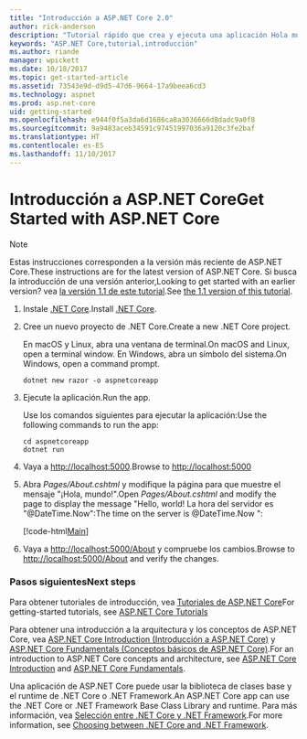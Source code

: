 ```yaml
---
title: "Introducción a ASP.NET Core 2.0"
author: rick-anderson
description: "Tutorial rápido que crea y ejecuta una aplicación Hola mundo sencilla mediante ASP.NET Core."
keywords: "ASP.NET Core,tutorial,introducción"
ms.author: riande
manager: wpickett
ms.date: 10/18/2017
ms.topic: get-started-article
ms.assetid: 73543e9d-d9d5-47d6-9664-17a9beea6cd3
ms.technology: aspnet
ms.prod: asp.net-core
uid: getting-started
ms.openlocfilehash: e944f0f5a3da6d1686ca8a3036666d8dadc9a0f8
ms.sourcegitcommit: 9a9483aceb34591c97451997036a9120c3fe2baf
ms.translationtype: HT
ms.contentlocale: es-ES
ms.lasthandoff: 11/10/2017
---
```

# <a name="get-started-with-aspnet-core"></a><span data-ttu-id="6ef18-104">Introducción a ASP.NET Core</span><span class="sxs-lookup"><span data-stu-id="6ef18-104">Get Started with ASP.NET Core</span></span>

> [!NOTE]
> <span data-ttu-id="6ef18-105">Estas instrucciones corresponden a la versión más reciente de ASP.NET Core.</span><span class="sxs-lookup"><span data-stu-id="6ef18-105">These instructions are for the latest version of ASP.NET Core.</span></span> <span data-ttu-id="6ef18-106">Si busca la introducción de una versión anterior,</span><span class="sxs-lookup"><span data-stu-id="6ef18-106">Looking to get started with an earlier version?</span></span> <span data-ttu-id="6ef18-107">vea [la versión 1.1 de este tutorial](xref:getting-started-1.1).</span><span class="sxs-lookup"><span data-stu-id="6ef18-107">See [the 1.1 version of this tutorial](xref:getting-started-1.1).</span></span>

1. <span data-ttu-id="6ef18-108">Instale [.NET Core](https://www.microsoft.com/net/core/).</span><span class="sxs-lookup"><span data-stu-id="6ef18-108">Install [.NET Core](https://www.microsoft.com/net/core/).</span></span>

2. <span data-ttu-id="6ef18-109">Cree un nuevo proyecto de .NET Core.</span><span class="sxs-lookup"><span data-stu-id="6ef18-109">Create a new .NET Core project.</span></span>

   <span data-ttu-id="6ef18-110">En macOS y Linux, abra una ventana de terminal.</span><span class="sxs-lookup"><span data-stu-id="6ef18-110">On macOS and Linux, open a terminal window.</span></span> <span data-ttu-id="6ef18-111">En Windows, abra un símbolo del sistema.</span><span class="sxs-lookup"><span data-stu-id="6ef18-111">On Windows, open a command prompt.</span></span>

    ```terminal
    dotnet new razor -o aspnetcoreapp
    ```
    
4. <span data-ttu-id="6ef18-112">Ejecute la aplicación.</span><span class="sxs-lookup"><span data-stu-id="6ef18-112">Run the app.</span></span>

    <span data-ttu-id="6ef18-113">Use los comandos siguientes para ejecutar la aplicación:</span><span class="sxs-lookup"><span data-stu-id="6ef18-113">Use the following commands to run the app:</span></span>

    ```terminal
    cd aspnetcoreapp
    dotnet run
    ```

5. <span data-ttu-id="6ef18-114">Vaya a [http://localhost:5000](http://localhost:5000).</span><span class="sxs-lookup"><span data-stu-id="6ef18-114">Browse to [http://localhost:5000](http://localhost:5000)</span></span>

6. <span data-ttu-id="6ef18-115">Abra *Pages/About.cshtml* y modifique la página para que muestre el mensaje "¡Hola, mundo!".</span><span class="sxs-lookup"><span data-stu-id="6ef18-115">Open *Pages/About.cshtml* and modify the page to display the message "Hello, world!</span></span> <span data-ttu-id="6ef18-116">La hora del servidor es "@DateTime.Now":</span><span class="sxs-lookup"><span data-stu-id="6ef18-116">The time on the server is @DateTime.Now ":</span></span>

    [!code-html[Main](getting-started/sample/getting-started/about.cshtml?highlight=9&range=1-9)]

7. <span data-ttu-id="6ef18-117">Vaya a [http://localhost:5000/About](http://localhost:5000/About) y compruebe los cambios.</span><span class="sxs-lookup"><span data-stu-id="6ef18-117">Browse to [http://localhost:5000/About](http://localhost:5000/About) and verify the changes.</span></span>

### <a name="next-steps"></a><span data-ttu-id="6ef18-118">Pasos siguientes</span><span class="sxs-lookup"><span data-stu-id="6ef18-118">Next steps</span></span>

<span data-ttu-id="6ef18-119">Para obtener tutoriales de introducción, vea [Tutoriales de ASP.NET Core](tutorials/index.md)</span><span class="sxs-lookup"><span data-stu-id="6ef18-119">For getting-started tutorials, see [ASP.NET Core Tutorials](tutorials/index.md)</span></span>

<span data-ttu-id="6ef18-120">Para obtener una introducción a la arquitectura y los conceptos de ASP.NET Core, vea [ASP.NET Core Introduction (Introducción a ASP.NET Core)](index.md) y [ASP.NET Core Fundamentals (Conceptos básicos de ASP.NET Core)](fundamentals/index.md).</span><span class="sxs-lookup"><span data-stu-id="6ef18-120">For an introduction to ASP.NET Core concepts and architecture, see [ASP.NET Core Introduction](index.md) and [ASP.NET Core Fundamentals](fundamentals/index.md).</span></span>

<span data-ttu-id="6ef18-121">Una aplicación de ASP.NET Core puede usar la biblioteca de clases base y el runtime de .NET Core o .NET Framework.</span><span class="sxs-lookup"><span data-stu-id="6ef18-121">An ASP.NET Core app can use the .NET Core or .NET Framework Base Class Library and runtime.</span></span> <span data-ttu-id="6ef18-122">Para más información, vea [Selección entre .NET Core y .NET Framework](https://docs.microsoft.com/dotnet/articles/standard/choosing-core-framework-server).</span><span class="sxs-lookup"><span data-stu-id="6ef18-122">For more information, see [Choosing between .NET Core and .NET Framework](https://docs.microsoft.com/dotnet/articles/standard/choosing-core-framework-server).</span></span>
